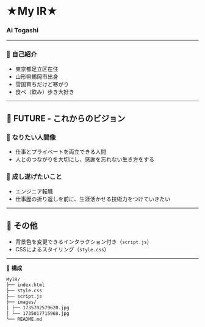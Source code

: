 # ★My IR★  

### Ai Togashi

---

### 📝 自己紹介

- 東京都足立区在住  
- 山形県鶴岡市出身  
- 雪国育ちだけど寒がり  
- 食べ（飲み）歩き大好き  

---
## 🚀 FUTURE - これからのビジョン

### 🌱 なりたい人間像
- 仕事とプライベートを両立できる人間  
- 人とのつながりを大切にし、感謝を忘れない生き方をする  

### 🌱 成し遂げたいこと
- エンジニア転職  
- 仕事歴の折り返しを前に、生涯活かせる技術力をつけていきたい  

---

## 🎨 その他

- 背景色を変更できるインタラクション付き（`script.js`）
- CSSによるスタイリング（`style.css`）

---

📁 **構成**

```bash
MyIR/
├── index.html
├── style.css
├── script.js
├── images/
│ ├── 1735702579620.jpg
│ └── 1735017715968.jpg
└── README.md
```


